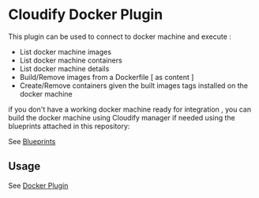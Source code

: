 # Cloudify Docker Plugin

This plugin can be used to connect to docker machine and execute :
  * List docker machine images
  * List docker machine containers
  * List docker machine details
  * Build/Remove images from a Dockerfile [ as content ]
  * Create/Remove containers given the built images
    tags installed on the docker machine

if you don't have a working docker machine ready for integration
, you can build the docker machine using Cloudify manager if needed
using the blueprints attached in this repository:

See [Blueprints](docker-vm)

## Usage

See [Docker Plugin](https://docs.cloudify.co/5.0.5/working_with/official_plugins/)
